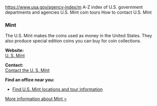 

https://www.usa.gov/agency-index/m
A-Z index of U.S. government departments and agencies
U.S. Mint coin tours
How to contact U.S. Mint

### Mint  
The U.S. Mint makes the coins used as money in the United States. They also produce special edition coins you can buy for coin collections.

**Website:**  
[U. S. Mint](https://www.usmint.gov)

**Contact:**  
[Contact the U. S. Mint](https://catalog.usmint.gov/customer-service/contact-us.html)

**Find an office near you:**  
* [Find U.S. Mint locations and tour information](https://www.usmint.gov/about/mint-tours-facilities)

[More information about Mint >](https://www.usa.gov/agencies/u-s-mint)
